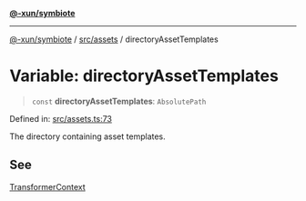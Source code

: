 [**@-xun/symbiote**](../../../README.md)

***

[@-xun/symbiote](../../../README.md) / [src/assets](../README.md) / directoryAssetTemplates

# Variable: directoryAssetTemplates

> `const` **directoryAssetTemplates**: `AbsolutePath`

Defined in: [src/assets.ts:73](https://github.com/Xunnamius/symbiote/blob/62837922680f523ceb73c316fc4e6bbfb810fc1f/src/assets.ts#L73)

The directory containing asset templates.

## See

[TransformerContext](../type-aliases/TransformerContext.md)
